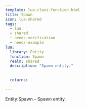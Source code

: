 ```yaml
---
template: lua-class-function.html
title: Spawn
icon: lua-shared
tags:
  - lua
  - shared
  - needs-verification
  - needs-example
lua:
  library: Entity
  function: Spawn
  realm: shared
  description: "Spawn entity."
  
  
  returns:
    
---
```


<div class="lua__search__keywords">
Entity:Spawn &#x2013; Spawn entity.
</div>
